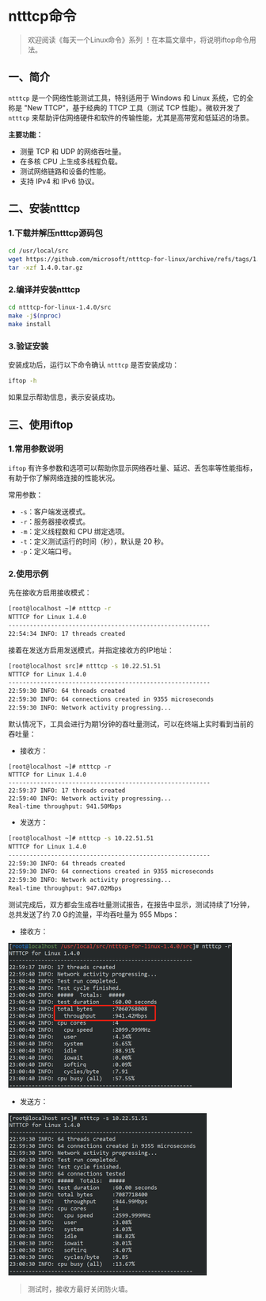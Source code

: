 # ntttcp命令



> 欢迎阅读《每天一个Linux命令》系列 ！在本篇文章中，将说明iftop命令用法。

## 一、简介

`ntttcp` 是一个网络性能测试工具，特别适用于 Windows 和 Linux 系统，它的全称是 "New TTCP"，基于经典的 TTCP 工具（测试 TCP 性能）。微软开发了 `ntttcp` 来帮助评估网络硬件和软件的传输性能，尤其是高带宽和低延迟的场景。

**主要功能：**

- 测量 TCP 和 UDP 的网络吞吐量。
- 在多核 CPU 上生成多线程负载。
- 测试网络链路和设备的性能。
- 支持 IPv4 和 IPv6 协议。



## 二、安装ntttcp

### 1.下载并解压ntttcp源码包

```bash
cd /usr/local/src
wget https://github.com/microsoft/ntttcp-for-linux/archive/refs/tags/1.4.0.tar.gz
tar -xzf 1.4.0.tar.gz
```

### 2.编译并安装ntttcp

```bash
cd ntttcp-for-linux-1.4.0/src
make -j$(nproc)
make install
```

### 3.验证安装

安装成功后，运行以下命令确认 `ntttcp` 是否安装成功：

```bash
iftop -h
```
如果显示帮助信息，表示安装成功。



## 三、使用iftop

### 1.常用参数说明

`iftop` 有许多参数和选项可以帮助你显示网络吞吐量、延迟、丢包率等性能指标，有助于你了解网络连接的性能状况。

常用参数：

- `-s`：客户端发送模式。
- `-r`：服务器接收模式。
- `-m`：定义线程数和 CPU 绑定选项。
- `-t`：定义测试运行的时间（秒），默认是 20 秒。
- `-p`：定义端口号。

### 2.使用示例

先在接收方启用接收模式：

```bash
[root@localhost ~]# ntttcp -r
NTTTCP for Linux 1.4.0
---------------------------------------------------------
22:54:34 INFO: 17 threads created
```

接着在发送方启用发送模式，并指定接收方的IP地址：

```bash
[root@localhost src]# ntttcp -s 10.22.51.51
NTTTCP for Linux 1.4.0
---------------------------------------------------------
22:59:30 INFO: 64 threads created
22:59:30 INFO: 64 connections created in 9355 microseconds
22:59:30 INFO: Network activity progressing...
```

默认情况下，工具会进行为期1分钟的吞吐量测试，可以在终端上实时看到当前的吞吐量：

- 接收方：

```
[root@localhost ~]# ntttcp -r
NTTTCP for Linux 1.4.0
---------------------------------------------------------
22:59:37 INFO: 17 threads created
22:59:40 INFO: Network activity progressing...
Real-time throughput: 941.50Mbps
```

- 发送方：

```bash
[root@localhost ~]# ntttcp -s 10.22.51.51
NTTTCP for Linux 1.4.0
---------------------------------------------------------
22:59:30 INFO: 64 threads created
22:59:30 INFO: 64 connections created in 9355 microseconds
22:59:30 INFO: Network activity progressing...
Real-time throughput: 947.02Mbps
```

测试完成后，双方都会生成吞吐量测试报告，在报告中显示，测试持续了1分钟，总共发送了约 7.0 G的流量，平均吞吐量为 955 Mbps：

- 接收方：

<img src="https://raw.githubusercontent.com/zyx3721/Picbed/main/blog-images/2024/10/13/eeaa9a84eee15f4da5bdf53fa74be67c-image-20241013230337181-029806.png" alt="image-20241013230337181" style="zoom:50%;" />

- 发送方：

<img src="https://raw.githubusercontent.com/zyx3721/Picbed/main/blog-images/2024/10/13/33af525b57cdf3e199abafd1b23af98a-image-20241013230301107-b60ece.png" alt="image-20241013230301107" style="zoom:50%;" />

> 测试时，接收方最好关闭防火墙。
